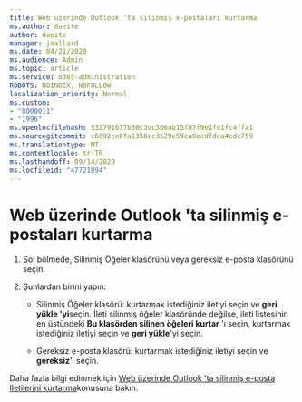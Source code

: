 ```yaml
---
title: Web üzerinde Outlook 'ta silinmiş e-postaları kurtarma
ms.author: daeite
author: daeite
manager: joallard
ms.date: 04/21/2020
ms.audience: Admin
ms.topic: article
ms.service: o365-administration
ROBOTS: NOINDEX, NOFOLLOW
localization_priority: Normal
ms.custom:
- "8000011"
- "1996"
ms.openlocfilehash: 532791077b30c3cc306ab15f87f9e1fc1fc4ffa1
ms.sourcegitcommit: c6692ce0fa1358ec3529e59ca0ecdfdea4cdc759
ms.translationtype: MT
ms.contentlocale: tr-TR
ms.lasthandoff: 09/14/2020
ms.locfileid: "47721894"
---
```

# <a name="recover-deleted-email-in-outlook-on-the-web"></a>Web üzerinde Outlook 'ta silinmiş e-postaları kurtarma

1. Sol bölmede, Silinmiş Öğeler klasörünü veya gereksiz e-posta klasörünü seçin.

2. Şunlardan birini yapın:

    - Silinmiş Öğeler klasörü: kurtarmak istediğiniz iletiyi seçin ve **geri yükle 'yi**seçin. İleti silinmiş öğeler klasöründe değilse, ileti listesinin en üstündeki **Bu klasörden silinen öğeleri kurtar** 'ı seçin, kurtarmak istediğiniz iletiyi seçin ve **geri yükle**'yi seçin.

    - Gereksiz e-posta klasörü: kurtarmak istediğiniz iletiyi seçin ve **gereksiz**'ı seçin.

Daha fazla bilgi edinmek için [Web üzerinde Outlook 'ta silinmiş e-posta Iletilerini kurtarma](https://support.office.com/article/a8ca78ac-4721-4066-95dd-571842e9fb11)konusuna bakın.